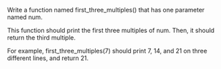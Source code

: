 Write a function named first_three_multiples() that has one parameter named num.

This function should print the first three multiples of num. Then, it should return the third multiple.

For example, first_three_multiples(7) should print 7, 14, and 21 on three different lines, and return 21.
